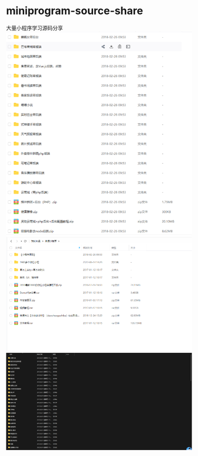 # miniprogram-source-share
大量小程序学习源码分享
![image](https://github.com/mirrorgdit/miniprogram-source-share/blob/main/1.png)
![image](https://github.com/mirrorgdit/miniprogram-source-share/blob/main/2.png)
![image](https://github.com/mirrorgdit/miniprogram-source-share/blob/main/3.png)
